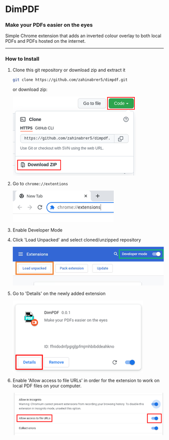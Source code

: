 # DimPDF

### Make your PDFs easier on the eyes

Simple Chrome extension that adds an inverted colour overlay to both local PDFs and PDFs hosted on the internet.

---

### How to Install

1. Clone this git repository or download zip and extract it

    ```bash
    git clone https://github.com/zahinabrer5/dimpdf.git
    ```
    or download zip:

    ![Step 1](/images/readme/step1.png)

2. Go to `chrome://extentions`

    ![Step 2](/images/readme/step2.png)

3. Enable Developer Mode

4. Click 'Load Unpacked' and select cloned/unzipped repository

    ![Step 3 and 4](/images/readme/step3_4.png)

5. Go to 'Details' on the newly added extension

    ![Step 5](/images/readme/step5.png)

6. Enable 'Allow access to file URLs' in order for the extension to work on local PDF files on your computer.

    ![Step 6](/images/readme/step6.png)
